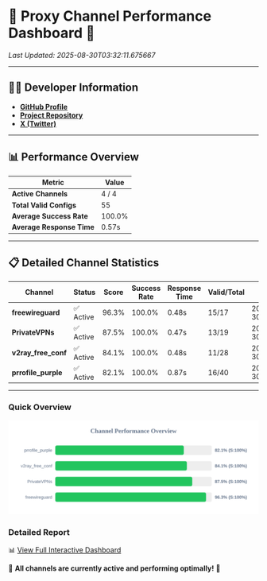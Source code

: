 # 🌟 Proxy Channel Performance Dashboard 🌟

_Last Updated: 2025-08-30T03:32:11.675667_

---

## 👩‍💻 Developer Information

- **[GitHub Profile](https://github.com/4n0nymou3)**  
- **[Project Repository](https://github.com/4n0nymou3/multi-proxy-config-fetcher)**  
- **[X (Twitter)](https://x.com/4n0nymou3)**  

---

## 📊 Performance Overview

| Metric                | Value       |
|-----------------------|-------------|
| **Active Channels**   | 4 / 4       |
| **Total Valid Configs** | 55          |
| **Average Success Rate** | 100.0%      |
| **Average Response Time** | 0.57s       |

---

## 📋 Detailed Channel Statistics

| Channel          | Status     | Score  | Success Rate | Response Time | Valid/Total | Last Success               |
|------------------|------------|--------|--------------|---------------|-------------|----------------------------|
| **freewireguard**  | ✅ Active  | 96.3%  | 100.0% | 0.48s         | 15/17       | 2025-08-30T03:32:11.673915 |
| **PrivateVPNs**  | ✅ Active  | 87.5%  | 100.0% | 0.47s         | 13/19       | 2025-08-30T03:32:11.168360 |
| **v2ray_free_conf**  | ✅ Active  | 84.1%  | 100.0% | 0.48s         | 11/28       | 2025-08-30T03:32:10.663624 |
| **prrofile_purple**  | ✅ Active  | 82.1%  | 100.0% | 0.87s         | 16/40       | 2025-08-30T03:32:10.123810 |

---

### Quick Overview
<div align="center">
  <a href="https://raw.githubusercontent.com/nullluser/NullRepo/refs/heads/main/assets/channel_stats_chart.svg">
    <img src="https://raw.githubusercontent.com/nullluser/NullRepo/refs/heads/main/assets/channel_stats_chart.svg" alt="Source Performance Statistics" width="800">
  </a>
</div>

### Detailed Report
📊 [View Full Interactive Dashboard](https://htmlpreview.github.io/?https://github.com/nullluser/NullRepo/blob/main/assets/performance_report.html)

🎉 **All channels are currently active and performing optimally!** 🎉
